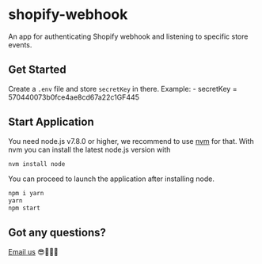 # shopify-webhook

An app for authenticating Shopify webhook and listening to specific store events.

## Get Started

Create a `.env` file and store `secretKey` in there. Example:
	- secretKey = 570440073b0fce4ae8cd67a22c1GF445

## Start Application

You need node.js v7.8.0 or higher, we recommend to use [nvm](https://github.com/creationix/nvm) for that. With nvm you can install the latest node.js version with

```bash
nvm install node
```

You can proceed to launch the application after installing node.

```bash
npm i yarn
yarn
npm start
```

## Got any questions?

[Email us](mailto:apiteam@macromade.com) 😎🤖👾👻